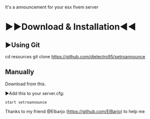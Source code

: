 It's a announcement for your esx fivem server

# ►►Download & Installation◄◄

## ►Using Git

cd resources
git clone https://github.com/djelectro95/setroannounce

## Manually

Download from this.

►Add this to your server.cfg:

```start setroannounce```

Thanks to my friend @Elbarjo (https://github.com/ElBarjo) to help me
